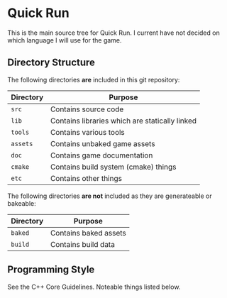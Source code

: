 # Quick Run

This is the main source tree for Quick Run. I current have not decided on which language I will use for the game.

## Directory Structure

The following directories **are** included in this git repository:

| Directory             | Purpose               |
| --------------------- | --------------------- |
| `src`                 | Contains source code  |
| `lib`                 | Contains libraries which are statically linked |
| `tools`               | Contains various tools |
| `assets`              | Contains unbaked game assets |
| `doc`                 | Contains game documentation |
| `cmake`               | Contains build system (cmake) things |
| `etc`                 | Contains other things |

The following directories **are not** included as they are generateable or bakeable:

| Directory             | Purpose               |
| --------------------- | --------------------- |
| `baked`               | Contains baked assets |
| `build`               | Contains build data   |

## Programming Style

See the C++ Core Guidelines. Noteable things listed below.
